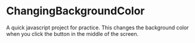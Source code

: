 # ChangingBackgroundColor
A quick javascript project for practice. This changes the background color when you click the button in the middle of the screen. 
